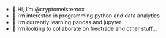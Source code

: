 - 👋 Hi, I’m @cryptomeisternox
- 👀 I’m interested in programming python and data analytics
- 🌱 I’m currently learning pandas and jupyter
- 💞️ I’m looking to collaborate on freqtrade and other stuff...

<!---
cryptomeisternox/cryptomeisternox is a ✨ special ✨ repository because its `README.md` (this file) appears on your GitHub profile.
You can click the Preview link to take a look at your changes.
--->
